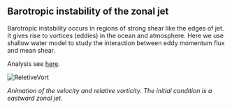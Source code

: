## Barotropic instability of the zonal jet 

Barotropic instability occurs in regions of strong shear like the edges of jet. It gives rise to vortices (eddies) in the ocean and atmosphere. Here we use shallow water model to study the interaction between eddy momentum flux and mean shear.

Analysis see [here](https://github.com/LuluTex/MPO624-2020/blob/master/Course_Modules_Topics_Notebooks/2020%20students%20modeling%20assignment/BT_zonal_jet/BT_zonal_jet.pdf).


![ReletiveVort](https://github.com/LuluTex/MPO624-2020/blob/master/Course_Modules_Topics_Notebooks/2020%20students%20modeling%20assignment/BT_zonal_jet/evolve.gif)

*Animation of the velocity and relative vorticity. The initial condition is a eastward zonal jet.*







